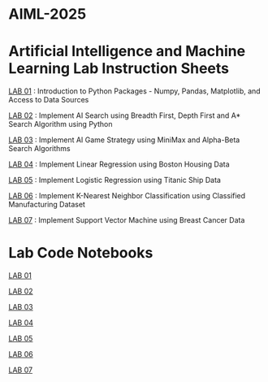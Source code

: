 # AIML-2025
# Artificial Intelligence and Machine Learning Lab Instruction Sheets

<a href="https://github.com/psiddrtha20027/AIML-2025/blob/main/AIML_A1.pdf">LAB 01</a> : Introduction to Python Packages - Numpy, Pandas, Matplotlib, and Access to Data Sources

<a href="https://github.com/psiddrtha20027/AIML-2025/blob/main/AIML_A2.pdf">LAB 02</a> : Implement AI Search using Breadth First, Depth First and A* Search Algorithm using Python

<a href="https://github.com/psiddrtha20027/AIML-2025/blob/main/AIML_A3.pdf">LAB 03</a> : Implement AI Game Strategy using MiniMax and Alpha-Beta Search Algorithms 

<a href="https://github.com/psiddrtha20027/AIML-2025/blob/main/AIML_A4.pdf">LAB 04</a> : Implement Linear Regression using Boston Housing Data

<a href="https://github.com/psiddrtha20027/AIML-2025/blob/main/AIML_A5.pdf">LAB 05</a> :  Implement Logistic Regression using Titanic Ship Data

<a href="https://github.com/psiddrtha20027/AIML-2025/blob/main/AIML_A6.pdf">LAB 06</a> : Implement K-Nearest Neighbor Classification using Classified Manufacturing Dataset

<a href="https://github.com/psiddrtha20027/AIML-2025/blob/main/AIML_A7.pdf">LAB 07</a> : Implement Support Vector Machine using Breast Cancer Data
# Lab Code Notebooks

<a href="https://github.com/psiddrtha20027/AIML-2025/blob/main/LAB_01.ipynb">LAB 01</a>

<a href="https://github.com/psiddrtha20027/AIML-2025/blob/main/LAB_NO_2.ipynb">LAB 02</a>

<a href="hhttps://github.com/psiddrtha20027/AIML-2025/blob/main/Lab03.ipynb">LAB 03</a>

<a href=https://github.com/psiddrtha20027/AIML-2025/blob/main/LAB%20NO.4.ipynb>LAB 04</a>

<a href="https://github.com/psiddrtha20027/AIML-2025/blob/main/Lab05_AIML.ipynb">LAB 05</a>

<a href=https://github.com/psiddrtha20027/AIML-2025/blob/main/Lab06.ipynb>LAB 06</a>

<a href=https://github.com/psiddrtha20027/AIML-2025/blob/main/Lab07.ipynb>LAB 07</a>
